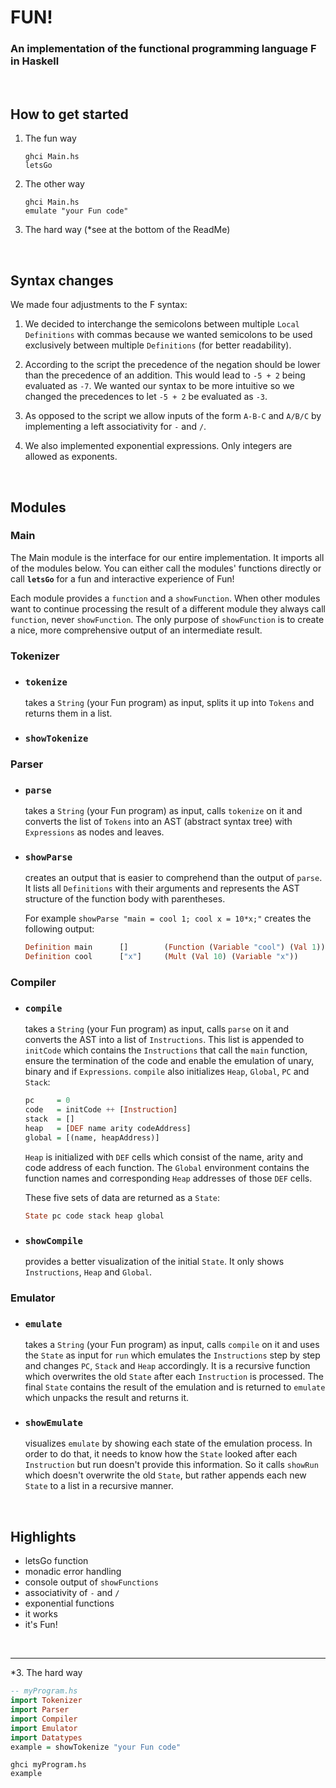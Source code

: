 
# FUN! 
### An implementation of the functional programming language F in Haskell
<br/>

## How to get started
1. The fun way
   ```Shell
   ghci Main.hs
   letsGo
   ```
2. The other way
   ```Shell
   ghci Main.hs
   emulate "your Fun code"
   ```
3. The hard way (*see at the bottom of the ReadMe)
   
<br/>

## Syntax changes
We made four adjustments to the F syntax:
1. We decided to interchange the semicolons between multiple `Local Definitions` with commas because we wanted semicolons to be used exclusively between multiple `Definitions` (for better readability).

2. According to the script the precedence of the negation should be lower than the precedence of an addition. This would lead to `-5 + 2` being evaluated as `-7`. We wanted our syntax to be more intuitive so we changed the precedences to let `-5 + 2` be evaluated as `-3`.
   
3. As opposed to the script we allow inputs of the form `A-B-C` and `A/B/C` by implementing a left associativity for `-` and `/`.
   
4.  We also implemented exponential expressions. Only integers are allowed as exponents.
<br/>

## Modules
### Main
The Main module is the interface for our entire implementation. It imports all of the modules below. You can either call the modules' functions directly or call **`letsGo`** for a fun and interactive experience of Fun!

Each module provides a `function` and a `showFunction`. When other modules want to continue processing the result of a different module they always call `function`, never `showFunction`. The only purpose of `showFunction` is to create a nice, more comprehensive output of an intermediate result.

### Tokenizer

- ### `tokenize`
    takes a `String` (your Fun program) as input, splits it up into `Tokens` and returns them in a list.
    
- ### `showTokenize`
    

### Parser
- ### `parse`
    takes a `String` (your Fun program) as input, calls `tokenize` on it and converts the list of `Tokens` into an AST (abstract syntax tree) with `Expressions` as nodes and leaves.

- ### `showParse`
    creates an output that is easier to comprehend than the output of `parse`. It lists all `Definitions` with their arguments and represents the AST structure of the function body with parentheses.
    
    For example `showParse "main = cool 1; cool x = 10*x;"`
    creates the following output:
    ```Haskell
    Definition main      []        (Function (Variable "cool") (Val 1))
    Definition cool      ["x"]     (Mult (Val 10) (Variable "x"))
    ```
### Compiler
- ### `compile`
    takes a `String` (your Fun program) as input, calls `parse` on it and converts the AST into a list of `Instructions`. This list is appended to `initCode` which contains the `Instructions` that call the `main` function, ensure the termination of the code and enable the emulation of unary, binary and if `Expressions`. `compile` also initializes `Heap`, `Global`, `PC` and `Stack`:
    ```Haskell
    pc     = 0
    code   = initCode ++ [Instruction]
    stack  = []
    heap   = [DEF name arity codeAddress]
    global = [(name, heapAddress)]
    ```
    `Heap` is initialized with `DEF` cells which consist of the name, arity and code address of each function. The `Global` environment contains the function names and corresponding `Heap` addresses of those `DEF` cells.
    
    These five sets of data are returned as a `State`:
    ``` Haskell
    State pc code stack heap global
    ```

- ### `showCompile`
    provides a better visualization of the initial `State`. It only shows `Instructions`, `Heap` and `Global`.

### Emulator
- ### `emulate`
    takes a `String` (your Fun program) as input, calls `compile` on it and uses the `State` as input for `run` which emulates the `Instructions` step by step and changes `PC`, `Stack` and `Heap` accordingly. It is a recursive function which overwrites the old `State` after each `Instruction` is processed. The final `State` contains the result of the emulation and is returned to `emulate` which unpacks the result and returns it.

- ### `showEmulate`
    visualizes `emulate` by showing each state of the emulation process. In order to do that, it needs to know how the `State` looked after each `Instruction` but run doesn't provide this information. So it calls `showRun` which doesn't overwrite the old `State`, but rather appends each new `State` to a list in a recursive manner.
   
<br/>

## Highlights
- letsGo function
- monadic error handling
- console output of `showFunctions`
- associativity of `-` and `/`
- exponential functions
- it works
- it's Fun!
  
<br/>

---

*3.   The hard way
   ```Haskell
   -- myProgram.hs
   import Tokenizer
   import Parser
   import Compiler
   import Emulator
   import Datatypes
   example = showTokenize "your Fun code"
   ```
   ```Shell
   ghci myProgram.hs
   example
   ```
